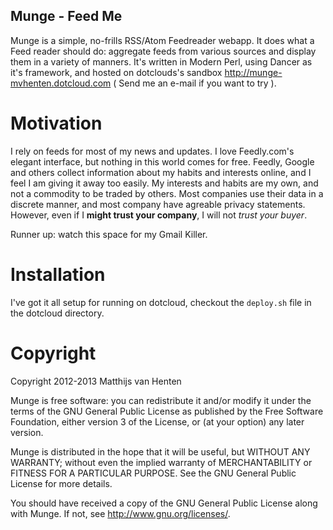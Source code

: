 Munge - Feed Me
---------------
Munge is a simple, no-frills RSS/Atom Feedreader webapp. It does what a Feed reader should do: aggregate feeds from
various sources and display them in a variety of manners. It's written in Modern Perl, using Dancer as it's framework, and hosted on
dotclouds's sandbox http://munge-mvhenten.dotcloud.com ( Send me an e-mail if you want to try ).

Motivation
==========
I rely on feeds for most of my news and updates. I love Feedly.com's elegant interface, but nothing in this world comes for free.
Feedly, Google and others collect information about my habits and interests online, and I feel I am giving it away too easily.
My interests and habits are my own, and not a commodity to be traded by others.
Most companies use their data in a discrete manner, and most company have agreable privacy statements.
However, even if I **might trust your company**, I will not *trust your buyer*.

Runner up: watch this space for my Gmail Killer.

Installation
============
I've got it all setup for running on dotcloud, checkout the `deploy.sh` file in the dotcloud directory.

Copyright
=========
Copyright 2012-2013 Matthijs van Henten

Munge is free software: you can redistribute it and/or modify
it under the terms of the GNU General Public License as published by
the Free Software Foundation, either version 3 of the License, or
(at your option) any later version.

Munge is distributed in the hope that it will be useful,
but WITHOUT ANY WARRANTY; without even the implied warranty of
MERCHANTABILITY or FITNESS FOR A PARTICULAR PURPOSE.  See the
GNU General Public License for more details.

You should have received a copy of the GNU General Public License
along with Munge.  If not, see <http://www.gnu.org/licenses/>.